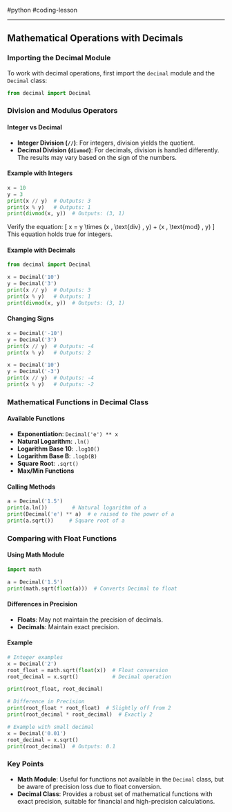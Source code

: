 #python #coding-lesson 

---
## Mathematical Operations with Decimals

### Importing the Decimal Module
To work with decimal operations, first import the `decimal` module and the `Decimal` class:
```python
from decimal import Decimal
```

### Division and Modulus Operators

#### Integer vs Decimal
- **Integer Division (`//`)**: For integers, division yields the quotient.
- **Decimal Division (`divmod`)**: For decimals, division is handled differently. The results may vary based on the sign of the numbers.

#### Example with Integers
```python
x = 10
y = 3
print(x // y)  # Outputs: 3
print(x % y)   # Outputs: 1
print(divmod(x, y))  # Outputs: (3, 1)
```

Verify the equation:
\[ x = y \times (x \, \text{div} \, y) + (x \, \text{mod} \, y) \]
This equation holds true for integers.

#### Example with Decimals
```python
from decimal import Decimal

x = Decimal('10')
y = Decimal('3')
print(x // y)  # Outputs: 3
print(x % y)   # Outputs: 1
print(divmod(x, y))  # Outputs: (3, 1)
```

#### Changing Signs
```python
x = Decimal('-10')
y = Decimal('3')
print(x // y)  # Outputs: -4
print(x % y)   # Outputs: 2

x = Decimal('10')
y = Decimal('-3')
print(x // y)  # Outputs: -4
print(x % y)   # Outputs: -2
```

### Mathematical Functions in Decimal Class

#### Available Functions
- **Exponentiation**: `Decimal('e') ** x`
- **Natural Logarithm**: `.ln()`
- **Logarithm Base 10**: `.log10()`
- **Logarithm Base B**: `.logb(B)`
- **Square Root**: `.sqrt()`
- **Max/Min Functions**

#### Calling Methods
```python
a = Decimal('1.5')
print(a.ln())        # Natural logarithm of a
print(Decimal('e') ** a)  # e raised to the power of a
print(a.sqrt())     # Square root of a
```

### Comparing with Float Functions

#### Using Math Module
```python
import math

a = Decimal('1.5')
print(math.sqrt(float(a)))  # Converts Decimal to float
```

#### Differences in Precision
- **Floats**: May not maintain the precision of decimals.
- **Decimals**: Maintain exact precision.

#### Example
```python
# Integer examples
x = Decimal('2')
root_float = math.sqrt(float(x))  # Float conversion
root_decimal = x.sqrt()           # Decimal operation

print(root_float, root_decimal)

# Difference in Precision
print(root_float * root_float)  # Slightly off from 2
print(root_decimal * root_decimal)  # Exactly 2

# Example with small decimal
x = Decimal('0.01')
root_decimal = x.sqrt()
print(root_decimal)  # Outputs: 0.1
```

### Key Points
- **Math Module**: Useful for functions not available in the `Decimal` class, but be aware of precision loss due to float conversion.
- **Decimal Class**: Provides a robust set of mathematical functions with exact precision, suitable for financial and high-precision calculations.
